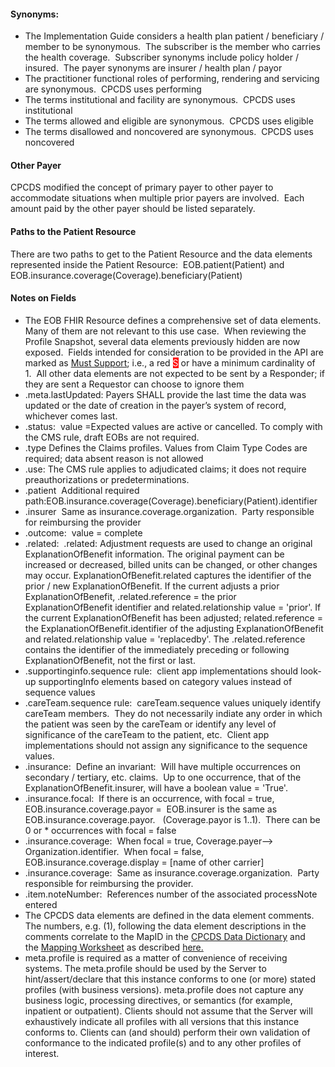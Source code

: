 <h4>Synonyms:</h4>
<ul>
<li>The Implementation Guide considers a health plan patient / beneficiary / member to be synonymous.&nbsp; The subscriber is the member who carries the health coverage.&nbsp; Subscriber synonyms include policy holder / insured.&nbsp; The payer synonyms are insurer / health plan / payor</li>
<li>The practitioner functional roles of performing, rendering and servicing are synonymous.&nbsp; CPCDS uses performing</li>
<li>The terms institutional and facility are synonymous.&nbsp; CPCDS uses institutional</li>
<li>The terms allowed and eligible are synonymous.&nbsp; CPCDS uses eligible</li>
<li>The terms disallowed and noncovered are synonymous.&nbsp; CPCDS uses noncovered</li>
</ul>
<h4>Other Payer</h4>
<p>CPCDS modified the concept of primary payer to other payer to accommodate situations when multiple prior payers are involved.&nbsp; Each amount paid by the other payer should be listed separately.</p>
<h4>Paths to the Patient Resource</h4>
<p>There are two paths to get to the Patient Resource and the data elements represented inside the Patient Resource:&nbsp;&nbsp;EOB.patient(Patient) and EOB.insurance.coverage(Coverage).beneficiary(Patient)</p>
<h4>Notes on Fields</h4>
<ul>
<li>The EOB FHIR Resource defines a comprehensive set of data elements.&nbsp; Many of them are not relevant to this use case.&nbsp; When reviewing the Profile Snapshot, several data elements previously hidden are now exposed.&nbsp; Fields intended for consideration to be provided in the API are marked as <a href="3_General_Guidance.html#must-support">Must Support</a>; i.e., a red <span style="color: #ffffff; background-color: #ff0000;">S</span> or have a minimum cardinality of 1.&nbsp; All other data elements are not expected to be sent by a Responder; if they are sent a Requestor can choose to ignore them</li>
<li>.meta.lastUpdated:&nbsp;Payers SHALL provide the last time the data was updated or the date of creation in the payer&rsquo;s system of record, whichever comes last.</li>
<li>.status:&nbsp; value =Expected values are active or cancelled. To comply with the CMS rule, draft EOBs are not required.&nbsp;</li>
<li>.type&nbsp;Defines the Claims profiles. Values from Claim Type Codes are required; data absent reason is not allowed</li>
<li>.use:&nbsp;The CMS rule applies to adjudicated claims; it does not require preauthorizations or predeterminations.</li>
<li>.patient&nbsp; Additional required path:EOB.insurance.coverage(Coverage).beneficiary(Patient).identifier</li>
<li>.insurer&nbsp; Same as insurance.coverage.organization.&nbsp; Party responsible for reimbursing the provider</li>
<li>.outcome:&nbsp; value = complete</li>
<li>.related:&nbsp; .related:  Adjustment requests are used to change an original ExplanationOfBenefit information. The original payment can be increased or decreased, billed units can be changed, or other changes may occur. ExplanationOfBenefit.related captures the identifier of the prior / new ExplanationOfBenefit. 
If the current adjusts a prior ExplanationOfBenefit, .related.reference = the prior ExplanationOfBenefit identifier and related.relationship value = 'prior'. 
If the current ExplanationOfBenefit has been adjusted; related.reference = the ExplanationOfBenefit.identifier of the adjusting ExplanationOfBenefit and related.relationship value = 'replacedby'.   
The .related.reference contains the identifier of the immediately preceding or following ExplanationOfBenefit, not the first or last.</li>
<li>.supportinginfo.sequence rule:&nbsp; client app implementations should look-up supportingInfo elements based on category values instead of sequence values</li>
<li>.careTeam.sequence rule:&nbsp; careTeam.sequence values uniquely identify careTeam members.&nbsp; They do not necessarily indiate any order in which the patient was seen by the careTeam or identify any level of significance of the careTeam to the patient, etc.&nbsp; Client app implementations should not assign any significance to the sequence values.&nbsp;&nbsp;&nbsp;</li>
<li>.insurance:&nbsp;&nbsp;Define an invariant:&nbsp; Will have multiple occurrences on secondary / tertiary, etc. claims.&nbsp; Up to one occurrence, that of the ExplanationOfBenefit.insurer, will have a boolean value = 'True'.&nbsp;</li>
<li>.insurance.focal:&nbsp; If there is an occurrence, with focal = true, EOB.insurance.coverage.payor =&nbsp; EOB.insurer is the same as EOB.insurance.coverage.payor.&nbsp;&nbsp; (Coverage.payor is 1..1).&nbsp; There can be&nbsp; 0 or * occurrences with focal = false</li>
<li>.insurance.coverage:&nbsp; When focal = true, Coverage.payer--&gt; Organization.identifier.&nbsp; When focal = false, EOB.insurance.coverage.display = [name of other carrier]&nbsp;&nbsp;</li>
<li>.insurance.coverage:&nbsp; Same as insurance.coverage.organization.&nbsp; Party responsible for reimbursing the provider.</li>
<li>.item.noteNumber:&nbsp; References number of the associated processNote entered</li>
<li>The CPCDS data elements are defined in the data element comments.&nbsp; The numbers, e.g. (1), following the data element descriptions in the comments correlate to the MapID in the&nbsp;<a href="CPCDSDataDictionary.docx" >CPCDS Data Dictionary</a>&nbsp;and the&nbsp;<a href="CPCDStoFHIRProfilesMapping.xlsx">Mapping Worksheet</a>&nbsp;as described&nbsp;<a href="4_Common_Payer_Consumer_Data_Set.html">here.</a></li>
<li>meta.profile is required as a matter of convenience of receiving systems. The meta.profile should be used by the Server to hint/assert/declare that this instance conforms to one (or more) stated profiles (with business versions). meta.profile does not capture any business logic, processing directives, or semantics (for example, inpatient or outpatient). Clients should not assume that the Server will exhaustively indicate all profiles with all versions that this instance conforms to. Clients can (and should) perform their own validation of conformance to the indicated profile(s) and to any other profiles of interest.</li>
</ul>